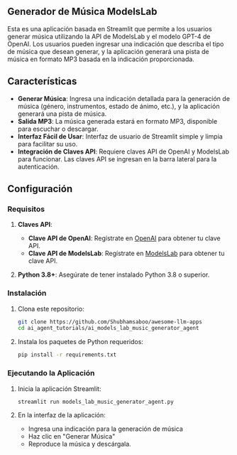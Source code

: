 ## Generador de Música ModelsLab

Esta es una aplicación basada en Streamlit que permite a los usuarios generar música utilizando la API de ModelsLab y el modelo GPT-4 de OpenAI. Los usuarios pueden ingresar una indicación que describa el tipo de música que desean generar, y la aplicación generará una pista de música en formato MP3 basada en la indicación proporcionada.

## Características

- **Generar Música**: Ingresa una indicación detallada para la generación de música (género, instrumentos, estado de ánimo, etc.), y la aplicación generará una pista de música.
- **Salida MP3**: La música generada estará en formato MP3, disponible para escuchar o descargar.
- **Interfaz Fácil de Usar**: Interfaz de usuario de Streamlit simple y limpia para facilitar su uso.
- **Integración de Claves API**: Requiere claves API de OpenAI y ModelsLab para funcionar. Las claves API se ingresan en la barra lateral para la autenticación.

## Configuración

### Requisitos

1. **Claves API**:
   - **Clave API de OpenAI**: Regístrate en [OpenAI](https://platform.openai.com/api-keys) para obtener tu clave API.
   - **Clave API de ModelsLab**: Regístrate en [ModelsLab](https://modelslab.com/dashboard/api-keys) para obtener tu clave API.

2. **Python 3.8+**: Asegúrate de tener instalado Python 3.8 o superior.

### Instalación
1. Clona este repositorio:
   ```bash
   git clone https://github.com/Shubhamsaboo/awesome-llm-apps
   cd ai_agent_tutorials/ai_models_lab_music_generator_agent
   ```

2. Instala los paquetes de Python requeridos:
   ```bash
   pip install -r requirements.txt
   ```
### Ejecutando la Aplicación

1. Inicia la aplicación Streamlit:
   ```bash
   streamlit run models_lab_music_generator_agent.py
   ```

2. En la interfaz de la aplicación:
   - Ingresa una indicación para la generación de música
   - Haz clic en "Generar Música"
   - Reproduce la música y descárgala.